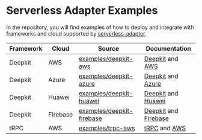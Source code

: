 # Serverless Adapter Examples

In the repository, you will find examples of how to deploy and integrate with frameworks and cloud supported by [serverless-adapter](https://viniciusl.com.br/serverless-adapter/).

| Framework | Cloud    | Source                                                   | Documentation                                                                                                                                                               |
|-----------|----------|----------------------------------------------------------|-----------------------------------------------------------------------------------------------------------------------------------------------------------------------------|
| Deepkit   | AWS      | [examples/deepkit-aws](./examples/deepkit-aws)           | [Deepkit](https://viniciusl.com.br/serverless-adapter/docs/main/frameworks/deepkit) and [AWS](https://viniciusl.com.br/serverless-adapter/docs/category/aws)                |
| Deepkit   | Azure    | [examples/deepkit-azure](./examples/deepkit-azure)       | [Deepkit](https://viniciusl.com.br/serverless-adapter/docs/main/frameworks/deepkit) and [Azure](https://viniciusl.com.br/serverless-adapter/docs/main/handlers/azure)       |
| Deepkit   | Huawei   | [examples/deepkit-huawei](./examples/deepkit-huawei)     | [Deepkit](https://viniciusl.com.br/serverless-adapter/docs/main/frameworks/deepkit) and [Huawei](https://viniciusl.com.br/serverless-adapter/docs/main/handlers/huawei)     |
| Deepkit   | Firebase | [examples/deepkit-firebase](./examples/deepkit-firebase) | [Deepkit](https://viniciusl.com.br/serverless-adapter/docs/main/frameworks/deepkit) and [Firebase](https://viniciusl.com.br/serverless-adapter/docs/main/handlers/firebase) |
| tRPC      | AWS      | [examples/trpc-aws](./examples/trpc-aws)                 | [tRPC](https://viniciusl.com.br/serverless-adapter/docs/main/frameworks/trpc) and [AWS](https://viniciusl.com.br/serverless-adapter/docs/category/aws)                      |
